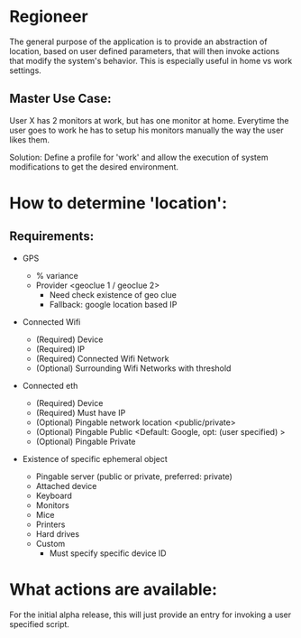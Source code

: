 # Regioneer

The general purpose of the application is to provide an abstraction of location, based on user defined parameters, that will then invoke actions that modify the system's behavior. This is especially useful in home vs work settings.

## Master Use Case:

User X has 2 monitors at work, but has one monitor at home. Everytime the user goes to work he has to setup his monitors manually the way the user likes them.

Solution: Define a profile for 'work' and allow the execution of system modifications to get the desired environment.

# How to determine 'location':

## Requirements:

* GPS
    * % variance <user specified>
    * Provider <geoclue 1 / geoclue 2>
        * Need check existence of geo clue
        * Fallback: google location based IP

* Connected Wifi
    * (Required) Device
    * (Required) IP
    * (Required) Connected Wifi Network
    * (Optional) Surrounding Wifi Networks with threshold

* Connected eth
    * (Required) Device
    * (Required) Must have IP
    * (Optional) Pingable network location <public/private>
    * (Optional) Pingable Public <Default: Google, opt: (user specified) >
    * (Optional) Pingable Private <user specified>

* Existence of specific ephemeral object
    * Pingable server (public or private, preferred: private)
    * Attached device
    * Keyboard
    * Monitors
    * Mice
    * Printers
    * Hard drives
    * Custom
        * Must specify specific device ID


# What actions are available:

For the initial alpha release, this will just provide an entry for invoking a user specified script.